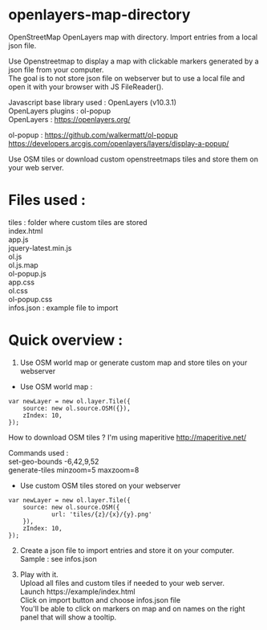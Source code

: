 # openlayers-map-directory
OpenStreetMap OpenLayers map with directory. Import entries from a local json file.

Use Openstreetmap to display a map with clickable markers generated by a json file from your computer.<br/>
The goal is to not store json file on webserver but to use a local file and open it with your browser with JS FileReader().

Javascript base library used : OpenLayers (v10.3.1)<br/>
OpenLayers plugins : ol-popup<br/>
OpenLayers : https://openlayers.org/

ol-popup :
https://github.com/walkermatt/ol-popup
https://developers.arcgis.com/openlayers/layers/display-a-popup/

Use OSM tiles or download custom openstreetmaps tiles and store them on your web server.

# Files used :

tiles : folder where custom tiles are stored<br />
index.html<br />
app.js<br />
jquery-latest.min.js<br />
ol.js<br />
ol.js.map<br />
ol-popup.js<br />
app.css<br />
ol.css<br />
ol-popup.css<br />
infos.json : example file to import<br />

# Quick overview :

1) Use OSM world map or generate custom map and store tiles on your webserver<br/>

- Use OSM world map :<br/>
```
var newLayer = new ol.layer.Tile({
	source: new ol.source.OSM({}),
	zIndex: 10,
});
```

How to download OSM tiles ? I'm using maperitive http://maperitive.net/

Commands used :<br/>
set-geo-bounds -6,42,9,52<br/>
generate-tiles minzoom=5 maxzoom=8<br/>


- Use custom OSM tiles stored on your webserver<br/>
```
var newLayer = new ol.layer.Tile({
	source: new ol.source.OSM({
			url: 'tiles/{z}/{x}/{y}.png'
	}),
	zIndex: 10,
});
```

2) Create a json file to import entries and store it on your computer.<br/>
Sample : see infos.json

3) Play with it.<br/>
Upload all files and custom tiles if needed to your web server.<br/>
Launch https://example/index.html<br/>
Click on import button and choose infos.json file<br/>
You'll be able to click on markers on map and on names on the right panel that will show a tooltip.
